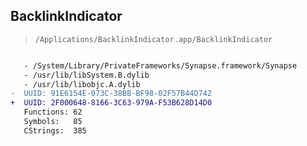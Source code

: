 ## BacklinkIndicator

> `/Applications/BacklinkIndicator.app/BacklinkIndicator`

```diff

   - /System/Library/PrivateFrameworks/Synapse.framework/Synapse
   - /usr/lib/libSystem.B.dylib
   - /usr/lib/libobjc.A.dylib
-  UUID: 91E6154E-073C-38BB-BF98-02F57B44D742
+  UUID: 2F000648-8166-3C63-979A-F53B628D14D0
   Functions: 62
   Symbols:   85
   CStrings:  385

```
